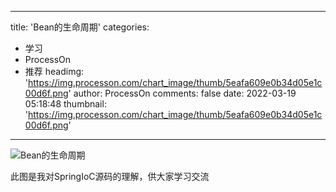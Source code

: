 
---
title: 'Bean的生命周期'
categories: 
 - 学习
 - ProcessOn
 - 推荐
headimg: 'https://img.processon.com/chart_image/thumb/5eafa609e0b34d05e1c00d6f.png'
author: ProcessOn
comments: false
date: 2022-03-19 05:18:48
thumbnail: 'https://img.processon.com/chart_image/thumb/5eafa609e0b34d05e1c00d6f.png'
---

<div>   
<img class="thumb" alt="Bean的生命周期" src="https://img.processon.com/chart_image/thumb/5eafa609e0b34d05e1c00d6f.png" referrerpolicy="no-referrer">
<p>此图是我对SpringIoC源码的理解，供大家学习交流</p>  
</div>
            